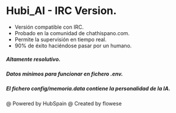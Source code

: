 
# Hubi_AI - IRC Version.

- Versión compatible con IRC.
- Probado en la comunidad de chathispano.com.
- Permite la supervisión en tiempo real.
- 90% de éxito haciéndose pasar por un humano.

##### Altamente resolutivo.
##### Datos mínimos para funcionar en fichero .env.
##### El fichero config/memoria.data contiene la personalidad de la IA.

@ Powered by HubSpain
@ Created by flowese

